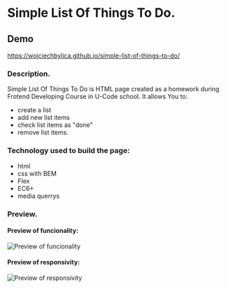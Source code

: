 # Simple List Of Things To Do.

## Demo
https://wojciechbylica.github.io/simple-list-of-things-to-do/

### Description.

Simple List Of Things To Do is HTML page created as a homework during Frotend Developing Course in U-Code school. It allows You to:
- create a list
- add new list items
- check list items as "done"
- remove list items.

### Technology used to build the page:
- html
- css with BEM 
- Flex
- EC6+
- media querrys

### Preview.
#### Preview of funcionality:
![Preview of funcionality](/images/preview-width-screen.gif)

#### Preview of responsivity:
![Preview of responsivity](/images/preview-responivity.gif)